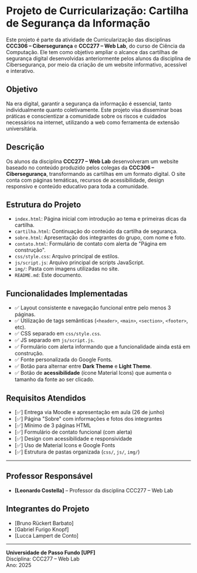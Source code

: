 # Projeto de Curricularização: Cartilha de Segurança da Informação

Este projeto é parte da atividade de Curricularização das disciplinas **CCC306 – Cibersegurança** e **CCC277 – Web Lab**, do curso de Ciência da Computação. Ele tem como objetivo ampliar o alcance das cartilhas de segurança digital desenvolvidas anteriormente pelos alunos da disciplina de Cibersegurança, por meio da criação de um website informativo, acessível e interativo.

## Objetivo

Na era digital, garantir a segurança da informação é essencial, tanto individualmente quanto coletivamente. Este projeto visa disseminar boas práticas e conscientizar a comunidade sobre os riscos e cuidados necessários na internet, utilizando a web como ferramenta de extensão universitária.

## Descrição

Os alunos da disciplina **CCC277 – Web Lab** desenvolveram um website baseado no conteúdo produzido pelos colegas da **CCC306 – Cibersegurança**, transformando as cartilhas em um formato digital. O site conta com páginas temáticas, recursos de acessibilidade, design responsivo e conteúdo educativo para toda a comunidade.

## Estrutura do Projeto

- `index.html`: Página inicial com introdução ao tema e primeiras dicas da cartilha.
- `cartilha.html`: Continuação do conteúdo da cartilha de segurança.
- `sobre.html`: Apresentação dos integrantes do grupo, com nome e foto.
- `contato.html`: Formulário de contato com alerta de "Página em construção".
- `css/style.css`: Arquivo principal de estilos.
- `js/script.js`: Arquivo principal de scripts JavaScript.
- `img/`: Pasta com imagens utilizadas no site.
- `README.md`: Este documento.

## Funcionalidades Implementadas

- ✅ Layout consistente e navegação funcional entre pelo menos 3 páginas.
- ✅ Utilização de tags semânticas (`<header>`, `<main>`, `<section>`, `<footer>`, etc).
- ✅ CSS separado em `css/style.css`.
- ✅ JS separado em `js/script.js`.
- ✅ Formulário com alerta informando que a funcionalidade ainda está em construção.
- ✅ Fonte personalizada do Google Fonts.
- ✅ Botão para alternar entre **Dark Theme** e **Light Theme**.
- ✅ Botão de **acessibilidade** (ícone Material Icons) que aumenta o tamanho da fonte ao ser clicado.

## Requisitos Atendidos

- [✅] Entrega via Moodle e apresentação em aula (26 de junho)
- [✅] Página "Sobre" com informações e fotos dos integrantes
- [✅] Mínimo de 3 páginas HTML
- [✅] Formulário de contato funcional (com alerta)
- [✅] Design com acessibilidade e responsividade
- [✅] Uso de Material Icons e Google Fonts
- [✅] Estrutura de pastas organizada (`css/`, `js/`, `img/`)

---

## Professor Responsável

- **[Leonardo Costella]** – Professor da disciplina CCC277 – Web Lab

## Integrantes do Projeto

- [Bruno Rückert Barbato]
- [Gabriel Furigo Knopf]
- [Lucca Lampert de Conto]

---

**Universidade de Passo Fundo [UPF]**  
Disciplina: CCC277 – Web Lab  
Ano: 2025
